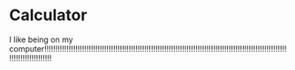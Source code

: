 # Calculator
I like being on my computer!!!!!!!!!!!!!!!!!!!!!!!!!!!!!!!!!!!!!!!!!!!!!!!!!!!!!!!!!!!!!!!!!!!!!!!!!!!!!!!!!!!!!!!!!!!!!!!!!!!!!!!!!!!!!!!!!!!!!!!!!!!!!!!!
